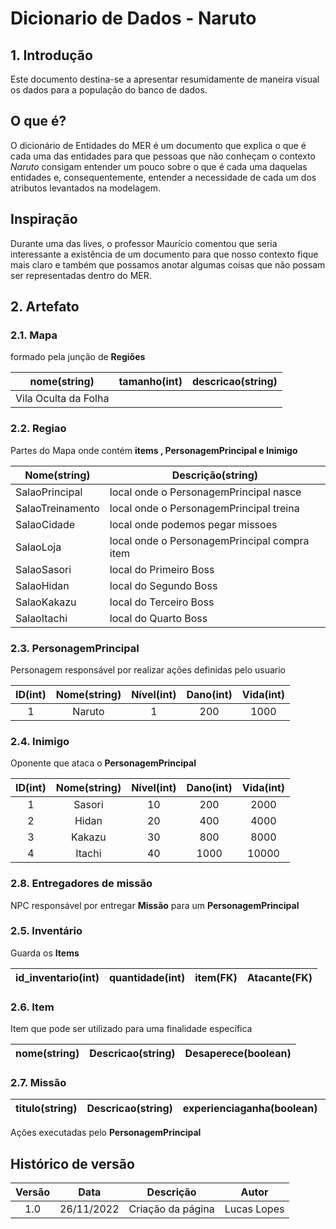 # Dicionario de Dados - Naruto

## 1. Introdução

Este documento destina-se a apresentar resumidamente de maneira visual os dados para a população do banco de dados.


## O que é?
O dicionário de Entidades do MER é um documento que explica o que é cada uma das entidades para que pessoas que não conheçam o contexto *Naruto* consigam entender um pouco sobre o que é cada uma daquelas entidades e, consequentemente, entender a necessidade de cada um dos atributos levantados na modelagem.

## Inspiração
Durante uma das lives, o professor Maurício comentou que seria interessante a existência de um documento para que nosso contexto fique mais claro e também que possamos anotar algumas coisas que não possam ser representadas dentro do MER.


## 2. Artefato

### 2.1. Mapa

formado pela junção de **Regiões**

| nome(string) | tamanho(int) | descricao(string) |
| :-: | :-: | :-: |
Vila Oculta da Folha|
### 2.2. Regiao

Partes do Mapa onde contém **items , PersonagemPrincipal e Inimigo**

| Nome(string) | Descrição(string)  |
| ---- | -------    |
| SalaoPrincipal | local onde o PersonagemPrincipal nasce|
| SalaoTreinamento | local onde o PersonagemPrincipal treina|
| SalaoCidade | local onde podemos pegar missoes|
| SalaoLoja | local onde o PersonagemPrincipal compra item|
| SalaoSasori | local do Primeiro Boss|
| SalaoHidan |  local do Segundo Boss|
| SalaoKakazu |  local do Terceiro Boss|
| SalaoItachi |  local do Quarto Boss|

### 2.3. PersonagemPrincipal

Personagem responsável por realizar ações definidas pelo usuario

| ID(int) | Nome(string) | Nível(int) | Dano(int) | Vida(int) |
| :-: | :-: | :-: | :-:  | :-: |
| 1 | Naruto | 1 | 200 | 1000 |

### 2.4. Inimigo

Oponente que ataca o **PersonagemPrincipal**

| ID(int) | Nome(string) | Nível(int) | Dano(int) | Vida(int) |
| :-: | :-: | :-: | :-:  | :-: |
| 1 | Sasori | 10 | 200 | 2000 |
| 2 | Hidan | 20 | 400 | 4000|
| 3 | Kakazu | 30 | 800 | 8000 |
| 4 | Itachi | 40 | 1000 | 10000 |

### 2.8. Entregadores de missão

NPC responsável por entregar **Missão** para um  **PersonagemPrincipal**

### 2.5. Inventário

Guarda os **Items**

| id_inventario(int)| quantidade(int) | item(FK) | Atacante(FK) |
| :-: | :-: | :-: | :-:  |

### 2.6. Item

Item que pode ser utilizado para uma finalidade específica

| nome(string) | Descricao(string) | Desaperece(boolean) |
| :-: | :-: | :-: |

### 2.7. Missão

| titulo(string) | Descricao(string) | experienciaganha(boolean) | requisitos(FK)|
| :-: | :-: | :-: | :-: |

Ações executadas pelo **PersonagemPrincipal**


## Histórico de versão
| Versão | Data | Descrição | Autor |
| :----: | :--: | :-------: | :---: 
|1.0 | 26/11/2022 | Criação da página | Lucas Lopes | Caio Vitor Carneiro |
